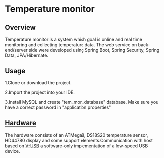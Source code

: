  # Temperature monitor
 ## Overview
Temperature monitor is a system which goal is online and real time 
monitoring and collecting temperature data. The web service on back-end/server 
side were developed using Spring Boot, Spring Security, Spring Data, JPA/Hibernate.
## Usage
1.Clone or download the project.

2.Import the project into your IDE.

3.Install MySQL and create "tem_mon_database" database. Make sure you have a 
correct password in "application.properties"
## [Hardware](https://github.com/andrylviv/avr-tempmonusb)
The hardware consists of an ATMega8, DS18S20 temperature 
sensor, HD44780 display  and some support elements.Communication with host 
based on [V-USB](https://www.obdev.at/products/vusb/index.html) a 
software-only implementation of a low-speed USB 
device.
